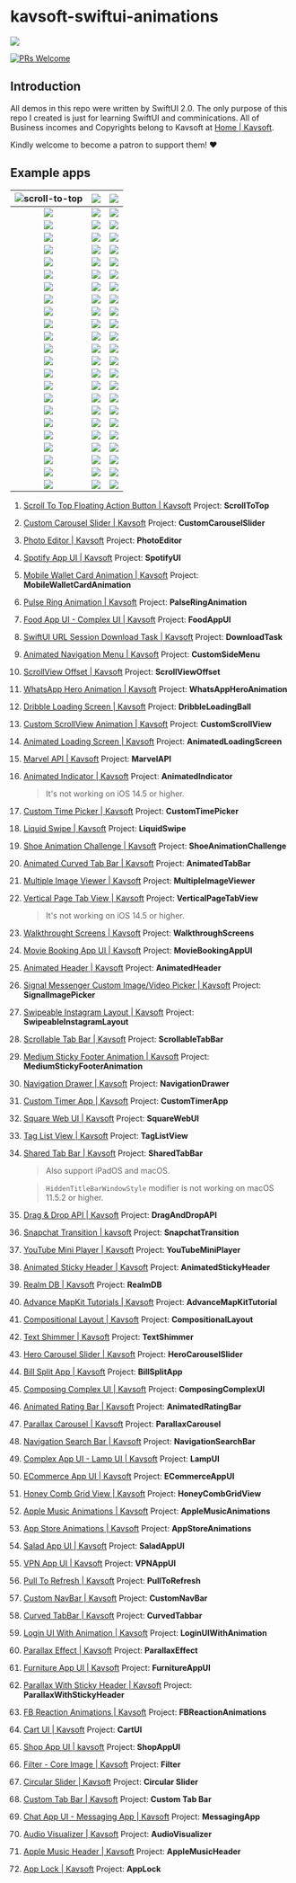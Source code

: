 # kavsoft-swiftui-animations

![](https://raw.githubusercontent.com/recherst/img-hosting/main/imgs/swiftui-badge.jpg)

[![PRs Welcome](https://img.shields.io/badge/PRs-welcome-brightgreen.svg?style=flat-square)](http://makeapullrequest.com)


## Introduction

All demos in this repo were written by SwiftUI 2.0. The only purpose of this repo I created is just for learning SwiftUI and comminications. All of Business incomes and Copyrights belong to Kavsoft at [Home | Kavsoft](https://kavsoft.dev).

Kindly welcome to become a patron to support them! ❤️

## Example apps

| <img src="https://raw.githubusercontent.com/recherst/image-host/main/imgs/scroll-to-top-floating-action-button.gif" alt="scroll-to-top" /> | ![](https://raw.githubusercontent.com/recherst/image-host/main/imgs/custom-carousel-slider.gif) | ![](https://raw.githubusercontent.com/recherst/image-host/main/imgs/photo-editor.gif) |
| :----------------------------------------------------------: | :----------------------------------------------------------: | ------------------------------------------------------------ |
| ![](https://raw.githubusercontent.com/recherst/image-host/main/imgs/spotify-app-ui.gif) | ![](https://raw.githubusercontent.com/recherst/image-host/main/imgs/moblie-wallet-card-animation.gif) | ![](https://raw.githubusercontent.com/recherst/image-host/main/imgs/pulse-ring-animation.gif) |
| ![](https://raw.githubusercontent.com/recherst/image-host/main/imgs/food-app-ui.gif) | ![](https://raw.githubusercontent.com/recherst/image-host/main/imgs/swiftui-url-session-download-task.gif) | ![](https://raw.githubusercontent.com/recherst/image-host/main/imgs/animated-navigation-menu.gif) |
| ![](https://raw.githubusercontent.com/recherst/image-host/main/imgs/scrollview-offset.gif) | ![](https://raw.githubusercontent.com/recherst/image-host/main/imgs/whatsapp-hero-animation.gif) | ![](https://raw.githubusercontent.com/recherst/image-host/main/imgs/dribble-loading-screen.gif) |
| ![](https://raw.githubusercontent.com/recherst/image-host/main/imgs/custom-scrollview-animation.gif) | <img src="https://raw.githubusercontent.com/recherst/image-host/main/imgs/animated-loading-screen.gif" /> | ![](https://raw.githubusercontent.com/recherst/image-host/main/imgs/marvel-api.gif) |
| ![](https://raw.githubusercontent.com/recherst/image-host/main/imgs/animated-indicator.gif) | ![](https://raw.githubusercontent.com/recherst/image-host/main/imgs/custom-time-picker.gif) | <img src="https://raw.githubusercontent.com/recherst/image-host/main/imgs/liquid-swipe.gif" /> |
| <img src="https://raw.githubusercontent.com/recherst/image-host/main/imgs/shoe-animation-challenge.gif" /> | ![](https://raw.githubusercontent.com/recherst/image-host/main/imgs/animated-curved-tab-bar.gif) | ![](https://raw.githubusercontent.com/recherst/image-host/main/imgs/multiple-image-viewer.gif) |
| ![](https://raw.githubusercontent.com/recherst/image-host/main/imgs/vertical-page-tab-view.gif) | ![](https://raw.githubusercontent.com/recherst/image-host/main/imgs/walkthrough-screen.gif) | ![](https://raw.githubusercontent.com/recherst/image-host/main/imgs/movie-booking-app-ui.gif) |
| ![](https://raw.githubusercontent.com/recherst/image-host/main/imgs/animated-header.gif) | ![](https://raw.githubusercontent.com/recherst/image-host/main/imgs/signal-image-picker.gif) | ![](https://raw.githubusercontent.com/recherst/image-host/main/imgs/swipeable-instagram-layout.gif) |
| ![](https://raw.githubusercontent.com/recherst/image-host/main/imgs/scrollable-tab-bar.gif) | ![](https://raw.githubusercontent.com/recherst/image-host/main/imgs/medium-sticky-footer-animation.gif) | ![](https://raw.githubusercontent.com/recherst/image-host/main/imgs/navigation-drawer.gif) |
| ![](https://raw.githubusercontent.com/recherst/image-host/main/imgs/custom-timer-app.gif) | ![](https://raw.githubusercontent.com/recherst/image-host/main/imgs/square-web-ui.gif) | ![](https://raw.githubusercontent.com/recherst/image-host/main/imgs/tag-list-view.gif) |
| ![](https://raw.githubusercontent.com/recherst/image-host/main/imgs/shared-tab-bar-iphone.gif) | ![](https://raw.githubusercontent.com/recherst/image-host/main/imgs/drag-drop-api.gif) | ![](https://raw.githubusercontent.com/recherst/image-host/main/imgs/snapchat-transition.gif) |
| ![](https://raw.githubusercontent.com/recherst/image-host/main/imgs/youtube-mini-player.gif) | ![](https://raw.githubusercontent.com/recherst/image-host/main/imgs/animated-sticky-header.gif) | ![](https://raw.githubusercontent.com/recherst/image-host/main/imgs/realm-db.gif) |
| ![](https://raw.githubusercontent.com/recherst/image-host/main/imgs/advance-mapkit-tutorial.gif) | ![](https://raw.githubusercontent.com/recherst/image-host/main/imgs/compositional-layout.gif) | ![](https://raw.githubusercontent.com/recherst/image-host/main/imgs/text-shimmer.gif) |
| ![](https://raw.githubusercontent.com/recherst/image-host/main/imgs/hero-carousel-slider.gif) | ![](https://raw.githubusercontent.com/recherst/image-host/main/imgs/bill-split-app.gif) | ![](https://raw.githubusercontent.com/recherst/image-host/main/imgs/composing-complex-ui.gif) |
| ![](https://raw.githubusercontent.com/recherst/image-host/main/imgs/animated-rating-bar.gif) | ![](https://raw.githubusercontent.com/recherst/image-host/main/imgs/navigation-search-bar.gif) | ![](https://raw.githubusercontent.com/recherst/image-host/main/imgs/parallax-carousel.gif) |
| ![](https://raw.githubusercontent.com/recherst/image-host/main/imgs/lamp-ui.gif) | ![](https://raw.githubusercontent.com/recherst/image-host/main/imgs/ecommerce-app-ui.gif) | ![](https://raw.githubusercontent.com/recherst/image-host/main/imgs/honey-comb-grid-view.gif) |
| ![](https://raw.githubusercontent.com/recherst/image-host/main/imgs/apple-music-animations.gif) | ![](https://raw.githubusercontent.com/recherst/image-host/main/imgs/app-store-animations.gif) | ![](https://raw.githubusercontent.com/recherst/image-host/main/imgs/salad-app-ui.gif) |
| ![](https://raw.githubusercontent.com/recherst/image-host/main/imgs/vpn-app-ui.gif) | ![](https://raw.githubusercontent.com/recherst/image-host/main/imgs/pull-to-refresh.gif) | ![](https://raw.githubusercontent.com/recherst/image-host/main/imgs/custom-nav-bar.gif) |
| ![](https://raw.githubusercontent.com/recherst/image-host/main/imgs/curved-tabbar.gif) | ![](https://raw.githubusercontent.com/recherst/image-host/main/imgs/login-ui-with-animation.gif) | ![](https://raw.githubusercontent.com/recherst/image-host/main/imgs/parallax-effect.gif) |
| ![](https://raw.githubusercontent.com/recherst/image-host/main/imgs/furniture-app-ui.gif) | ![](https://raw.githubusercontent.com/recherst/image-host/main/imgs/parallax-with-sticky-header.gif) | ![](https://raw.githubusercontent.com/recherst/image-host/main/imgs/fb-reaction-animations.gif) |
| ![](https://raw.githubusercontent.com/recherst/image-host/main/imgs/cart-ui.gif) | ![](https://raw.githubusercontent.com/recherst/image-host/main/imgs/shop-app-ui.gif) | ![](https://raw.githubusercontent.com/recherst/image-host/main/imgs/filter-core-image.gif) |
| ![](https://raw.githubusercontent.com/recherst/image-host/main/imgs/circular-slider.gif) | ![](https://raw.githubusercontent.com/recherst/image-host/main/imgs/custom-tab-bar.gif) | ![](https://raw.githubusercontent.com/recherst/image-host/main/imgs/messaging-app.gif) |
| ![](https://raw.githubusercontent.com/recherst/image-host/main/imgs/audio-visualizer.gif) | ![](https://raw.githubusercontent.com/recherst/image-host/main/imgs/apple-music-header.gif) | ![](https://raw.githubusercontent.com/recherst/image-host/main/imgs/app-lock.gif) |



1. [Scroll To Top Floating Action Button | Kavsoft](https://kavsoft.dev/SwiftUI_2.0/Scroll_To_Top)  Project: **ScrollToTop**

2. [Custom Carousel Slider | Kavsoft](https://kavsoft.dev/SwiftUI_2.0/Custom_Carousel_Slider)  Project: **CustomCarouselSlider**

3. [Photo Editor | Kavsoft](https://kavsoft.dev/SwiftUI_2.0/Photo_Editor)  Project: **PhotoEditor**

4. [Spotify App UI | Kavsoft](https://kavsoft.dev/SwiftUI_2.0/Spotify_App_UI)  Project: **SpotifyUI**

5. [Mobile Wallet Card Animation | Kavsoft](https://kavsoft.dev/SwiftUI_2.0/Wallet_Card_Animation)  Project: **MobileWalletCardAnimation**

6. [Pulse Ring Animation | Kavsoft](https://kavsoft.dev/SwiftUI_2.0/Pulse_Ring_Animation) Project: **PalseRingAnimation**

7. [Food App UI - Complex UI | Kavsoft](https://kavsoft.dev/SwiftUI_2.0/Food_App_UI)  Project: **FoodAppUI**

8. [SwiftUI URL Session Download Task | Kavsoft](https://kavsoft.dev/SwiftUI_2.0/Download_Task)  Project: **DownloadTask**

9. [Animated Navigation Menu | Kavsoft](https://kavsoft.dev/SwiftUI_2.0/Animated_Navigation_Menu)  Project: **CustomSideMenu**

10. [ScrollView Offset | Kavsoft](https://kavsoft.dev/SwiftUI_2.0/ScrollView_Offset)  Project: **ScrollViewOffset**

11. [WhatsApp Hero Animation | Kavsoft](https://kavsoft.dev/SwiftUI_2.0/WhatsApp_Hero_Animation)  Project: **WhatsAppHeroAnimation**

12. [Dribble Loading Screen | Kavsoft](https://kavsoft.dev/SwiftUI_2.0/Dribbble_Loading_Screen)  Project: **DribbleLoadingBall**

13. [Custom ScrollView Animation | Kavsoft](https://kavsoft.dev/SwiftUI_2.0/Custom_ScrollView_Animation)  Project: **CustomScrollView**

14. [Animated Loading Screen | Kavsoft](https://kavsoft.dev/SwiftUI_2.0/Animated_Loading_Screen)  Project: **AnimatedLoadingScreen**

15. [Marvel API | Kavsoft](https://kavsoft.dev/SwiftUI_2.0/Marvel_API) Project: **MarvelAPI**

16. [Animated Indicator | Kavsoft](https://kavsoft.dev/SwiftUI_2.0/Animated_Indicator)  Project: **AnimatedIndicator**

    > It's not working on iOS 14.5 or higher.

17. [Custom Time Picker | Kavsoft](https://kavsoft.dev/SwiftUI_2.0/Custom_Time_Picker)  Project: **CustomTimePicker**

18. [Liquid Swipe | Kavsoft](https://kavsoft.dev/SwiftUI_2.0/Liquid_Swipe)  Project: **LiquidSwipe**

19. [Shoe Animation Challenge | Kavsoft](https://kavsoft.dev/SwiftUI_2.0/Shoe_Animation_Challenge)  Project: **ShoeAnimationChallenge**

20. [Animated Curved Tab Bar | Kavsoft](https://kavsoft.dev/SwiftUI_2.0/Animated_Curved_Tabbar)  Project: **AnimatedTabBar**

21. [Multiple Image Viewer | Kavsoft](https://kavsoft.dev/SwiftUI_2.0/Multiple_Image_Viewer)  Project: **MultipleImageViewer**

22. [Vertical Page Tab View | Kavsoft](https://kavsoft.dev/SwiftUI_2.0/Vertical_Page_TabView)  Project: **VerticalPageTabView**

    > It's not working on iOS 14.5 or higher.

23. [Walkthrought Screens | Kavsoft](https://kavsoft.dev/SwiftUI_2.0/WalkThrough_Screens)  Project: **WalkthroughScreens**

24. [Movie Booking App UI | Kavsoft](https://kavsoft.dev/SwiftUI_2.0/Movie_Booking_App)  Project: **MovieBookingAppUI**

25. [Animated Header | Kavsoft](https://kavsoft.dev/SwiftUI_2.0/Animated_Header)  Project: **AnimatedHeader**

26. [Signal Messenger Custom Image/Video Picker | Kavsoft](https://kavsoft.dev/SwiftUI_2.0/Signal_Image_Picker)  Project: **SignalImagePicker**

27. [Swipeable Instagram Layout | Kavsoft](https://kavsoft.dev/SwiftUI_2.0/Swipeable_Instagram_Layout)  Project: **SwipeableInstagramLayout**

28. [Scrollable Tab Bar | Kavsoft](https://kavsoft.dev/SwiftUI_2.0/Scrollable_Tab_Bar)  Project: **ScrollableTabBar**

29. [Medium Sticky Footer Animation | Kavsoft](https://kavsoft.dev/SwiftUI_2.0/Medium_Sticky_Footer)  Project: **MediumStickyFooterAnimation**

30. [Navigation Drawer | Kavsoft](https://kavsoft.dev/SwiftUI_2.0/Navigation_Drawer)  Project: **NavigationDrawer**

31. [Custom Timer App | Kavsoft](https://kavsoft.dev/SwiftUI_2.0/Timer)  Project: **CustomTimerApp**

32. [Square Web UI | Kavsoft](https://kavsoft.dev/SwiftUI_2.0/SquareSpace)  Project: **SquareWebUI**

33. [Tag List View | Kavsoft](https://kavsoft.dev/SwiftUI_2.0/Chips)  Project: **TagListView**

34. [Shared Tab Bar | Kavsoft](https://kavsoft.dev/SwiftUI_2.0/Shared_TabBar)  Project: **SharedTabBar**

    > Also support iPadOS and macOS.

    > `HiddenTitleBarWindowStyle` modifier is not working on macOS 11.5.2 or higher.

35. [Drag & Drop API | Kavsoft](https://kavsoft.dev/SwiftUI_2.0/Grid_Reordering)  Project: **DragAndDropAPI**

36. [Snapchat Transition | kavsoft](https://kavsoft.dev/SwiftUI_2.0/Snapchat_Transition)  Project: **SnapchatTransition**

37. [YouTube Mini Player | Kavsoft](https://kavsoft.dev/SwiftUI_2.0/YouTube_Transition)  Project: **YouTubeMiniPlayer**

38. [Animated Sticky Header | Kavsoft](https://kavsoft.dev/SwiftUI_2.0/Animated_Sticky_Header)  Project: **AnimatedStickyHeader**

39. [Realm DB | Kavsoft](https://kavsoft.dev/SwiftUI_2.0/Realm_DB)  Project: **RealmDB**

40. [Advance MapKit Tutorials | Kavsoft](https://kavsoft.dev/SwiftUI_2.0/Advance_MapKit)  Project: **AdvanceMapKitTutorial**

41. [Compositional Layout | Kavsoft](https://kavsoft.dev/SwiftUI_2.0/Compositional_Layout)  Project: **CompositionalLayout**

42. [Text Shimmer | Kavsoft](https://kavsoft.dev/SwiftUI_2.0/Text_Shimmer)  Project: **TextShimmer**

43. [Hero Carousel Slider | Kavsoft](https://kavsoft.dev/SwiftUI_2.0/Hero_Carousel)  Project: **HeroCarouselSlider**

44. [Bill Split App | Kavsoft](https://kavsoft.dev/SwiftUI_2.0/Bill_Split)  Project: **BillSplitApp**

45. [Composing Complex UI | Kavsoft](https://kavsoft.dev/SwiftUI_2.0/Complex_UI)  Project: **ComposingComplexUI**

46. [Animated Rating Bar | Kavsoft](https://kavsoft.dev/SwiftUI_2.0/Animated_Rating_Bar)  Project: **AnimatedRatingBar**

47. [Parallax Carousel | Kavsoft](https://kavsoft.dev/SwiftUI_2.0/Parallax_Carousel)  Project: **ParallaxCarousel**

48. [Navigation Search Bar | Kavsoft](https://kavsoft.dev/SwiftUI_2.0/Navigation_SearchBar)  Project: **NavigationSearchBar**

49. [Complex App UI - Lamp UI | Kavsoft](https://kavsoft.dev/SwiftUI_2.0/Lamp_UI)  Project: **LampUI**

50. [ECommerce App UI | Kavsoft](https://kavsoft.dev/SwiftUI_2.0/ECommerce)  Project: **ECommerceAppUI**

51. [Honey Comb Grid View | Kavsoft](https://kavsoft.dev/SwiftUI_2.0/HoneyComb_Grid)  Project: **HoneyCombGridView**

52. [Apple Music Animations | Kavsoft](https://kavsoft.dev/SwiftUI_2.0/Apple_Music)  Project: **AppleMusicAnimations**

53. [App Store Animations | Kavsoft](https://kavsoft.dev/SwiftUI_2.0/App_Store)  Project: **AppStoreAnimations**

54. [Salad App UI | Kavsoft](https://kavsoft.dev/SwiftUI_2.0/Salad_App)  Project: **SaladAppUI**

55. [VPN App UI | Kavsoft](https://kavsoft.dev/SwiftUI_2.0/VPN_App)  Project: **VPNAppUI**

56. [Pull To Refresh | Kavsoft](https://kavsoft.dev/SwiftUI_2.0/Pull_To_Refresh)  Project: **PullToRefresh**

57. [Custom NavBar | Kavsoft](https://kavsoft.dev/SwiftUI_2.0/FB_NavBar)  Project: **CustomNavBar**

58. [Curved TabBar | Kavsoft]()  Project: **CurvedTabbar**

59. [Login UI With Animation | Kavsoft](https://kavsoft.dev/SwiftUI_2.0/Login_Animation)  Project: **LoginUIWithAnimation**

60. [Parallax Effect | Kavsoft](https://kavsoft.dev/SwiftUI_2.0/Parallax_Effect)  Project: **ParallaxEffect**

61. [Furniture App UI | Kavsoft](https://kavsoft.dev/SwiftUI_2.0/Furnitures)  Project: **FurnitureAppUI**

62. [Parallax With Sticky Header | Kavsoft](https://kavsoft.dev/SwiftUI_2.0/Parallax_Sticky)  Project: **ParallaxWithStickyHeader**

63. [FB Reaction Animations | Kavsoft](https://kavsoft.dev/SwiftUI_2.0/FB_Reaction)  Project: **FBReactionAnimations**

64. [Cart UI | Kavsoft](https://kavsoft.dev/SwiftUI_2.0/Cart_UI)  Project: **CartUI**

65. [Shop App UI | kavsoft](https://kavsoft.dev/SwiftUI_2.0/Shop_App)  Project: **ShopAppUI**

66. [Filter - Core Image | Kavsoft](https://kavsoft.dev/SwiftUI_2.0/Core_Image)  Project: **Filter**

67. [Circular Slider | Kavsoft](https://kavsoft.dev/SwiftUI_2.0/Circular_Slider)  Project: **Circular Slider**

68. [Custom Tab Bar | Kavsoft](https://kavsoft.dev/SwiftUI_2.0/Tab_Bar)  Project: **Custom Tab Bar**

69. [Chat App UI - Messaging App | Kavsoft](https://kavsoft.dev/SwiftUI_2.0/Messaging_App)  Project: **MessagingApp**

70. [Audio Visualizer | Kavsoft](https://kavsoft.dev/SwiftUI_2.0/Audio_Visualizer)  Project: **AudioVisualizer**

71. [Apple Music Header | Kavsoft](https://kavsoft.dev/SwiftUI_2.0/Apple_Music_Header)  Project: **AppleMusicHeader**

72. [App Lock | Kavsoft](https://kavsoft.dev/SwiftUI_2.0/App_Lock)  Project: **AppLock**


